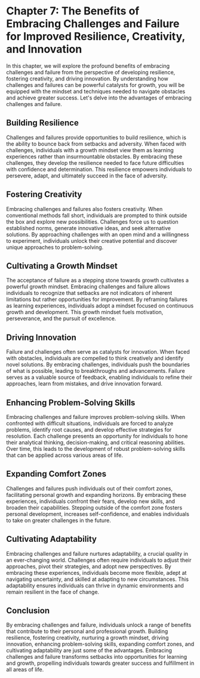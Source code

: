 Chapter 7: The Benefits of Embracing Challenges and Failure for Improved Resilience, Creativity, and Innovation
===============================================================================================================

In this chapter, we will explore the profound benefits of embracing challenges and failure from the perspective of developing resilience, fostering creativity, and driving innovation. By understanding how challenges and failures can be powerful catalysts for growth, you will be equipped with the mindset and techniques needed to navigate obstacles and achieve greater success. Let's delve into the advantages of embracing challenges and failure.

Building Resilience
-------------------

Challenges and failures provide opportunities to build resilience, which is the ability to bounce back from setbacks and adversity. When faced with challenges, individuals with a growth mindset view them as learning experiences rather than insurmountable obstacles. By embracing these challenges, they develop the resilience needed to face future difficulties with confidence and determination. This resilience empowers individuals to persevere, adapt, and ultimately succeed in the face of adversity.

Fostering Creativity
--------------------

Embracing challenges and failures also fosters creativity. When conventional methods fall short, individuals are prompted to think outside the box and explore new possibilities. Challenges force us to question established norms, generate innovative ideas, and seek alternative solutions. By approaching challenges with an open mind and a willingness to experiment, individuals unlock their creative potential and discover unique approaches to problem-solving.

Cultivating a Growth Mindset
----------------------------

The acceptance of failure as a stepping stone towards growth cultivates a powerful growth mindset. Embracing challenges and failure allows individuals to recognize that setbacks are not indicators of inherent limitations but rather opportunities for improvement. By reframing failures as learning experiences, individuals adopt a mindset focused on continuous growth and development. This growth mindset fuels motivation, perseverance, and the pursuit of excellence.

Driving Innovation
------------------

Failure and challenges often serve as catalysts for innovation. When faced with obstacles, individuals are compelled to think creatively and identify novel solutions. By embracing challenges, individuals push the boundaries of what is possible, leading to breakthroughs and advancements. Failure serves as a valuable source of feedback, enabling individuals to refine their approaches, learn from mistakes, and drive innovation forward.

Enhancing Problem-Solving Skills
--------------------------------

Embracing challenges and failure improves problem-solving skills. When confronted with difficult situations, individuals are forced to analyze problems, identify root causes, and develop effective strategies for resolution. Each challenge presents an opportunity for individuals to hone their analytical thinking, decision-making, and critical reasoning abilities. Over time, this leads to the development of robust problem-solving skills that can be applied across various areas of life.

Expanding Comfort Zones
-----------------------

Challenges and failures push individuals out of their comfort zones, facilitating personal growth and expanding horizons. By embracing these experiences, individuals confront their fears, develop new skills, and broaden their capabilities. Stepping outside of the comfort zone fosters personal development, increases self-confidence, and enables individuals to take on greater challenges in the future.

Cultivating Adaptability
------------------------

Embracing challenges and failure nurtures adaptability, a crucial quality in an ever-changing world. Challenges often require individuals to adjust their approaches, pivot their strategies, and adopt new perspectives. By embracing these experiences, individuals become more flexible, adept at navigating uncertainty, and skilled at adapting to new circumstances. This adaptability ensures individuals can thrive in dynamic environments and remain resilient in the face of change.

Conclusion
----------

By embracing challenges and failure, individuals unlock a range of benefits that contribute to their personal and professional growth. Building resilience, fostering creativity, nurturing a growth mindset, driving innovation, enhancing problem-solving skills, expanding comfort zones, and cultivating adaptability are just some of the advantages. Embracing challenges and failure transforms setbacks into opportunities for learning and growth, propelling individuals towards greater success and fulfillment in all areas of life.

